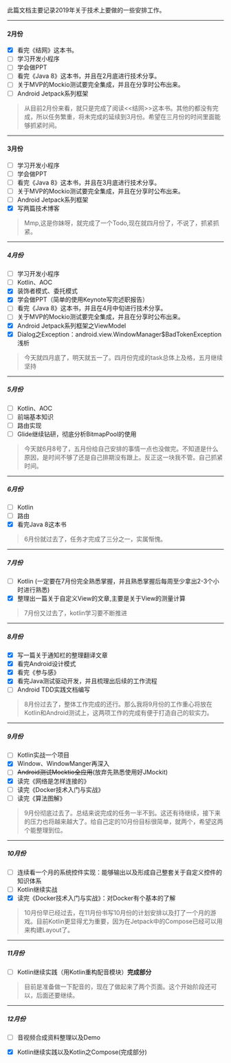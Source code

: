    此篇文档主要记录2019年关于技术上要做的一些安排工作。

---

#### 2月份

- [x] 看完《结网》这本书。
- [ ] 学习开发小程序
- [ ] 学会做PPT
- [ ] 看完《Java 8》这本书，并且在2月底进行技术分享。
- [ ] 关于MVP的Mockio测试要完全集成，并且在分享时公布出来。
- [ ] Android Jetpack系列框架

> 从目前2月份来看，就只是完成了阅读<<结网>>这本书。其他的都没有完成，所以任务繁重，将未完成的延续到3月份。希望在三月份的时间里面能够抓紧时间。

---



#### 3月份

- [ ] 学习开发小程序
- [ ] 学会做PPT
- [ ] 看完《Java 8》这本书，并且在3月底进行技术分享。
- [ ] 关于MVP的Mockio测试要完全集成，并且在分享时公布出来。
- [ ] Android Jetpack系列框架
- [x] 写两篇技术博客

> Mmp,这是你妹呀，就完成了一个Todo,现在就四月份了，不说了，抓紧抓紧。

---

##### 4月份

- [ ] 学习开发小程序
- [ ] Kotlin、AOC
- [x] 装饰者模式、委托模式
- [x] 学会做PPT（简单的使用Keynote写完述职报告）
- [ ] 看完《Java 8》这本书，并且在4月中旬进行技术分享。
- [ ] 关于MVP的Mockio测试要完全集成，并且在分享时公布出来。
- [x] Android Jetpack系列框架之ViewModel
- [x] Dialog之Exception：android.view.WindowManager$BadTokenException浅析

> 今天就四月底了，明天就五一了。四月份完成的task总体上及格，五月继续坚持

---

##### 5月份

- [ ] Kotlin、AOC
- [ ] 前端基本知识
- [ ] 路由实现
- [ ] Glide继续钻研，彻底分析BitmapPool的使用

> 今天就6月8号了，五月份给自己安排的事情一点也没做完。不知道是什么原因，是时间不够了还是自己排期没有跟上。反正这一块我不管。自己抓紧时间。

---

##### 6月份

- [ ] Kotlin
- [ ] 路由
- [x] 看完Java 8这本书

> 6月份就过去了，任务才完成了三分之一，实属惭愧。

---

##### 7月份

- [ ] Kotlin (一定要在7月份完全熟悉掌握，并且熟悉掌握后每周至少拿出2-3个小时进行熟悉)
- [x] 整理出一篇关于自定义View的文章,主要是关于View的测量计算

> 7月份又过去了，kotlin学习要不断推进

---

##### 8月份

- [x] 写一篇关于通知栏的整理翻译文章
- [x] 看完Android设计模式
- [x] 看完《参与感》
- [x] 看完Java测试驱动开发，并且梳理出后续的工作流程
- [ ] Android TDD实践文档编写

> 8月份过去了，整体工作完成的还行。那么我将9月份的工作重心将放在Kotlin和Android测试上，这两项工作的完成有便于打造自己的软实力。

---

##### 9月份

- [ ] Kotlin实战一个项目
- [x] Window、WindowManger再深入
- [ ] ~~Android测试Mocktio全应用~~(放弃先熟悉使用好JMockit)
- [x] 读完《网络是怎样连接的》
- [ ] 读完《Docker技术入门与实战》
- [ ] 读完《算法图解》

>9月份彻底过去了。总结来说完成的任务一半不到。这还有待继续，接下来的压力也将越来越大了。给自己定的10月份目标很简单，就两个，希望这两个能整理到位。

---

##### 10月份

- [ ] 连续看一个月的系统控件实现：能够输出以及形成自己整套关于自定义控件的知识体系
- [ ] Kotlin继续实战
- [x] 读完《Docker技术入门与实战》：对Docker有个基本的了解

> 10月份早已经过去，在11月份书写10月份的计划安排以及打了一个月的游戏。目前Kotlin更显得尤为重要，因为在Jetpack中的Compose已经可以用来构建Layout了。

---

##### 11月份

- [ ] Kotlin继续实践（用Kotlin重构配音模块）**完成部分**

> 目前是准备做一下配音的，现在了做起来了两个页面。这个开始阶段还可以，后面还要继续。

---

##### 12月份

- [ ] 音视频合成资料整理以及Demo

- [x] Kotlin继续实践以及Kotlin之Compose(完成部分)



